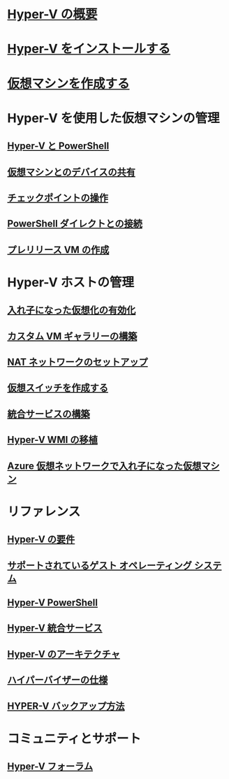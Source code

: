 # [Hyper-V の概要](./about/index.md)
# [Hyper-V をインストールする](quick-start/enable-hyper-v.md)
# [仮想マシンを作成する](quick-start/quick-create-virtual-machine.md)

# Hyper-V を使用した仮想マシンの管理
## [Hyper-V と PowerShell](quick-start/try-hyper-v-powershell.md)
## [仮想マシンとのデバイスの共有](user-guide/enhanced-session-mode.md)
## [チェックポイントの操作](user-guide/checkpoints.md)
## [PowerShell ダイレクトとの接続](user-guide/powershell-direct.md)
## [プレリリース VM の作成](user-guide/create-pre-release-vm.md)

# Hyper-V ホストの管理
## [入れ子になった仮想化の有効化](user-guide/nested-virtualization.md)
## [カスタム VM ギャラリーの構築](user-guide/custom-gallery.md)
## [NAT ネットワークのセットアップ](user-guide/setup-nat-network.md)
## [仮想スイッチを作成する](quick-start/connect-to-network.md)
## [統合サービスの構築](user-guide/make-integration-service.md)
## [Hyper-V WMI の移植](user-guide/refactor-wmiv1-to-wmiv2.md)
## [Azure 仮想ネットワークで入れ子になった仮想マシン](user-guide/nested-virtualization-azure-virtual-network.md) 

# リファレンス
## [Hyper-V の要件](reference/hyper-v-requirements.md)
## [サポートされているゲスト オペレーティング システム](about/supported-guest-os.md)
## [Hyper-V PowerShell](https://technet.microsoft.com/library/hh848559.aspx)
## [Hyper-V 統合サービス](reference/integration-services.md)
## [Hyper-V のアーキテクチャ](reference/hyper-v-architecture.md)
## [ハイパーバイザーの仕様](reference/tlfs.md)
## [HYPER-V バックアップ方法](reference/HyperVBackupApproaches.md)

# コミュニティとサポート
## [Hyper-V フォーラム](https://social.technet.microsoft.com/Forums/windowsserver/en-US/home?forum=winserverhyperv)
